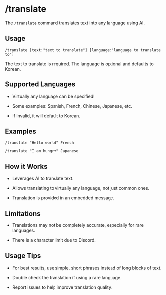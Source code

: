 # /translate

The `/translate` command translates text into any language using AI.

## Usage
```
/translate [text:"text to translate"] [language:"language to translate to"]
```

The text to translate is required. The language is optional and defaults to Korean.

## Supported Languages

- Virtually any language can be specified!

- Some examples: Spanish, French, Chinese, Japanese, etc.

- If invalid, it will default to Korean.

## Examples
```
/translate "Hello world" French

/translate "I am hungry" Japanese
```

## How it Works

- Leverages AI to translate text.

- Allows translating to virtually any language, not just common ones.

- Translation is provided in an embedded message.

## Limitations

- Translations may not be completely accurate, especially for rare languages.

- There is a character limit due to Discord.

## Usage Tips

- For best results, use simple, short phrases instead of long blocks of text.

- Double check the translation if using a rare language.

- Report issues to help improve translation quality.
